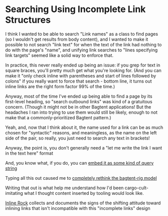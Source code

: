 # Searching Using Incomplete Link Structures

I think I wanted to be able to search "Link names" as a class to find pages (so I wouldn't get results from body content), and I wanted to make it possible to not search "link text" for when the text of the link had nothing to do with the page's "name", and unifying link searches to "lines specifying link targets" seemed like a solid way to enforce that.

In practice, this never really ended up being an issue: if you grep for text in square braces, you'll pretty much get what you're looking for. (And you can make it "only check inline with parentheses and start of lines followed by colons" if you really want to force that search - bottom line, it turns out inline links are the right form factor 99% of the time.)

Anyway, most of the time I've ended up being able to find a page by its first-level heading, so "search outbound links" was kind of a gratuitous concern. (Though it might not be in other Bagtent applications! But the headaches I ran into trying to use them would still be likely, enough to not make that a commonly-prioritized Bagtent pattern.)

Yeah, and, now that I think about it, the name used for a link can be as much chosen for "syntactic" reasons, and meaningless, as the name on the left side of the pair, so really, you just need to search any text in brackets!

Anyway, the point is, you don't generally need a "let me write the link I want in the text here" format

And, you know what, if you do, you can [embed it as some kind of query string](5eb1abeb-c8fa-4915-ad4d-947621144c65.md)

Typing all this out caused me to [completely rethink the bagtent-rig model](9051d114-d326-43b8-a51d-e4eefce29e10.md)

Writing that out is what help me understand how I'd been cargo-cult-imitating what I thought content inserted by tooling would look like.

[Inline Rock](d0a8281c-6f97-4b05-88a4-8034fd4fa72e.md) collects and documents the signs of the shifting attitude toward inlining links that isn't incompatible with this "incomplete links" design
